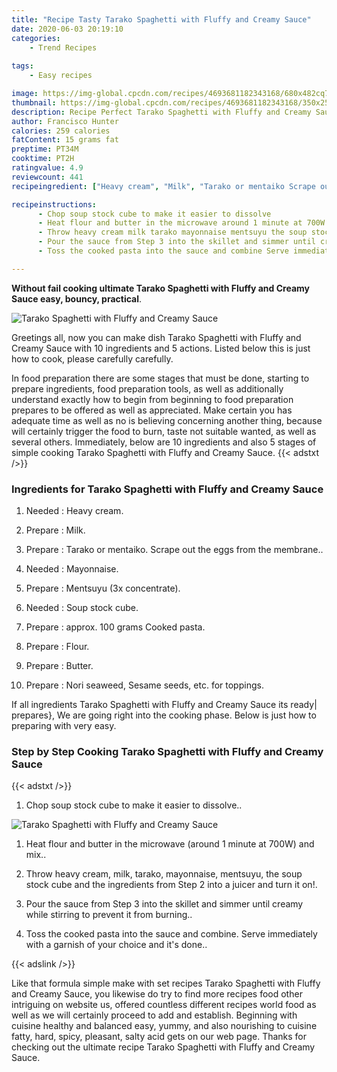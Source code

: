 ```yaml
---
title: "Recipe Tasty Tarako Spaghetti with Fluffy and Creamy Sauce"
date: 2020-06-03 20:19:10
categories:
    - Trend Recipes
    
tags:
    - Easy recipes

image: https://img-global.cpcdn.com/recipes/4693681182343168/680x482cq70/tarako-spaghetti-with-fluffy-and-creamy-sauce-recipe-main-photo.jpg
thumbnail: https://img-global.cpcdn.com/recipes/4693681182343168/350x250cq70/tarako-spaghetti-with-fluffy-and-creamy-sauce-recipe-main-photo.jpg
description: Recipe Perfect Tarako Spaghetti with Fluffy and Creamy Sauce with 10 ingredients and 5 stages of easy cooking.
author: Francisco Hunter
calories: 259 calories
fatContent: 15 grams fat
preptime: PT34M
cooktime: PT2H
ratingvalue: 4.9
reviewcount: 441
recipeingredient: ["Heavy cream", "Milk", "Tarako or mentaiko Scrape out the eggs from the membrane", "Mayonnaise", "Mentsuyu 3x concentrate", "Soup stock cube", "approx 100 grams Cooked pasta", "Flour", "Butter", "Nori seaweed Sesame seeds etc for toppings"]

recipeinstructions: 
      - Chop soup stock cube to make it easier to dissolve 
      - Heat flour and butter in the microwave around 1 minute at 700W and mix 
      - Throw heavy cream milk tarako mayonnaise mentsuyu the soup stock cube and the ingredients from Step 2 into a juicer and turn it on 
      - Pour the sauce from Step 3 into the skillet and simmer until creamy while stirring to prevent it from burning 
      - Toss the cooked pasta into the sauce and combine Serve immediately with a garnish of your choice and its done

---
```




**Without fail cooking ultimate Tarako Spaghetti with Fluffy and Creamy Sauce easy, bouncy, practical**. 


![Tarako Spaghetti with Fluffy and Creamy Sauce](https://img-global.cpcdn.com/recipes/4693681182343168/680x482cq70/tarako-spaghetti-with-fluffy-and-creamy-sauce-recipe-main-photo.jpg "Tarako Spaghetti with Fluffy and Creamy Sauce")




Greetings all, now you can make dish Tarako Spaghetti with Fluffy and Creamy Sauce with 10 ingredients and 5 actions. Listed below this is just how to cook, please carefully carefully.

In food preparation there are some stages that must be done, starting to prepare ingredients, food preparation tools, as well as additionally understand exactly how to begin from beginning to food preparation prepares to be offered as well as appreciated. Make certain you has adequate time as well as no is believing concerning another thing, because will certainly trigger the food to burn, taste not suitable wanted, as well as several others. Immediately, below are 10 ingredients and also 5 stages of simple cooking Tarako Spaghetti with Fluffy and Creamy Sauce.
{{< adstxt />}}

### Ingredients for Tarako Spaghetti with Fluffy and Creamy Sauce


1. Needed  : Heavy cream.

1. Prepare  : Milk.

1. Prepare  : Tarako or mentaiko. Scrape out the eggs from the membrane..

1. Needed  : Mayonnaise.

1. Prepare  : Mentsuyu (3x concentrate).

1. Needed  : Soup stock cube.

1. Prepare  : approx. 100 grams Cooked pasta.

1. Prepare  : Flour.

1. Prepare  : Butter.

1. Prepare  : Nori seaweed, Sesame seeds, etc. for toppings.



If all ingredients Tarako Spaghetti with Fluffy and Creamy Sauce its ready| prepares}, We are going right into the cooking phase. Below is just how to preparing with very easy.

### Step by Step Cooking Tarako Spaghetti with Fluffy and Creamy Sauce

{{< adstxt />}}


1. Chop soup stock cube to make it easier to dissolve..



![Tarako Spaghetti with Fluffy and Creamy Sauce](https://img-global.cpcdn.com/steps/4969005107380224/160x128cq70/tarako-spaghetti-with-fluffy-and-creamy-sauce-recipe-step-1-photo.jpg" "Tarako Spaghetti with Fluffy and Creamy Sauce")



1. Heat flour and butter in the microwave (around 1 minute at 700W) and mix..



1. Throw heavy cream, milk, tarako, mayonnaise, mentsuyu, the soup stock cube and the ingredients from Step 2 into a juicer and turn it on!.



1. Pour the sauce from Step 3 into the skillet and simmer until creamy while stirring to prevent it from burning..



1. Toss the cooked pasta into the sauce and combine. Serve immediately with a garnish of your choice and it&#39;s done..





{{< adslink />}}

Like that formula simple make with set recipes Tarako Spaghetti with Fluffy and Creamy Sauce, you likewise do try to find more recipes food other intriguing on website us, offered countless different recipes world food as well as we will certainly proceed to add and establish. Beginning with cuisine healthy and balanced easy, yummy, and also nourishing to cuisine fatty, hard, spicy, pleasant, salty acid gets on our web page. Thanks for checking out the ultimate recipe Tarako Spaghetti with Fluffy and Creamy Sauce.
